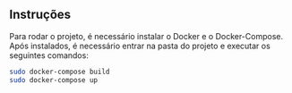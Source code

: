 ## Instruções

Para rodar o projeto, é necessário instalar o Docker e o Docker-Compose.
Após instalados, é necessário entrar na pasta do projeto e executar os seguintes comandos:

```sh
sudo docker-compose build
sudo docker-compose up
```